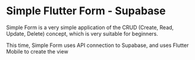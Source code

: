 # Simple Flutter Form - Supabase

Simple Form is a very simple application of the CRUD (Create, Read, Update, Delete) concept, which is very suitable for beginners.

This time, Simple Form uses API connection to Supabase, and uses Flutter Mobile to create the view
